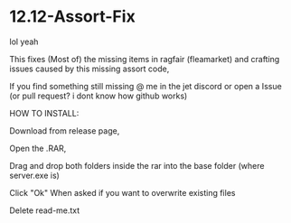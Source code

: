 # 12.12-Assort-Fix
lol yeah

This fixes (Most of) the missing items in ragfair (fleamarket) and crafting issues caused by this missing assort code,

If you find something still missing @ me in the jet discord or open a Issue (or pull request? i dont know how github works)

HOW TO INSTALL:

Download from release page,

Open the .RAR, 

Drag and drop both folders inside the rar into the base folder (where server.exe is) 

Click "Ok" When asked if you want to overwrite existing files

Delete read-me.txt
